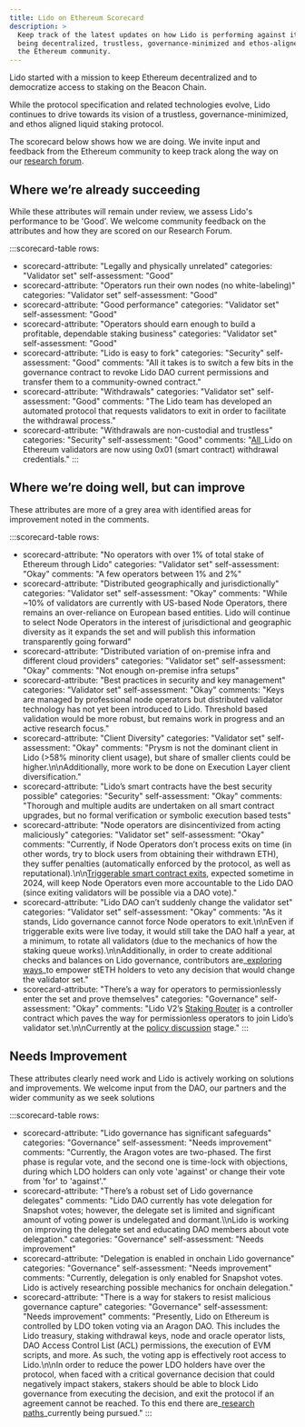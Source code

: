 ```yaml
---
title: Lido on Ethereum Scorecard
description: >
  Keep track of the latest updates on how Lido is performing against its goal of
  being decentralized, trustless, governance-minimized and ethos-aligned with
  the Ethereum community.
---
```

Lido started with a mission to keep Ethereum decentralized and to democratize access to staking on the Beacon Chain.

While the protocol specification and related technologies evolve, Lido continues to drive towards its vision of a trustless, governance-minimized, and ethos aligned liquid staking protocol.

The scorecard below shows how we are doing. We invite input and feedback from the Ethereum community to keep track along the way on our [research forum](https://research.lido.fi/).

## Where we’re already succeeding

While these attributes will remain under review, we assess Lido's performance to be 'Good'. We welcome community feedback on the attributes and how they are scored on our Research Forum.

:::scorecard-table
rows:
  - scorecard-attribute: "Legally and physically unrelated"
    categories: "Validator set"
    self-assessment: "Good"
  - scorecard-attribute: "Operators run their own nodes (no white-labeling)"
    categories: "Validator set"
    self-assessment: "Good"
  - scorecard-attribute: "Good performance"
    categories: "Validator set"
    self-assessment: "Good"
  - scorecard-attribute: "Operators should earn enough to build a profitable, dependable staking business"
    categories: "Validator set"
    self-assessment: "Good"
  - scorecard-attribute: "Lido is easy to fork"
    categories: "Security"
    self-assessment: "Good"
    comments: "All it takes is to switch a few bits in the governance contract to revoke Lido DAO current permissions and transfer them to a community-owned contract."
  - scorecard-attribute: "Withdrawals"
    categories: "Validator set"
    self-assessment: "Good"
    comments: "The Lido team has developed an automated protocol that requests validators to exit in order to facilitate the withdrawal process."
  - scorecard-attribute: "Withdrawals are non-custodial and trustless"
    categories: "Security"
    self-assessment: "Good"
    comments: "[All](https://twitter.com/LidoFinance/status/1646977448410480643)\_Lido on Ethereum validators are now using 0x01 (smart contract) withdrawal credentials."
:::

## Where we’re doing well, but can improve

These attributes are more of a grey area with identified areas for improvement noted in the comments.

:::scorecard-table
rows:
  - scorecard-attribute: "No operators with over 1% of total stake of Ethereum through Lido"
    categories: "Validator set"
    self-assessment: "Okay"
    comments: "A few operators between 1% and 2%"
  - scorecard-attribute: "Distributed geographically and jurisdictionally"
    categories: "Validator set"
    self-assessment: "Okay"
    comments: "While ~10% of validators are currently with US-based Node Operators, there remains an over-reliance on European based entities. Lido will continue to select Node Operators in the interest of jurisdictional and geographic diversity as it expands the set and will publish this information transparently going forward"
  - scorecard-attribute: "Distributed variation of on-premise infra and different cloud providers"
    categories: "Validator set"
    self-assessment: "Okay"
    comments: "Not enough on-premise infra setups"
  - scorecard-attribute: "Best practices in security and key management"
    categories: "Validator set"
    self-assessment: "Okay"
    comments: "Keys are managed by professional node operators but distributed validator technology has not yet been introduced to Lido. Threshold based validation would be more robust, but remains work in progress and an active research focus."
  - scorecard-attribute: "Client Diversity"
    categories: "Validator set"
    self-assessment: "Okay"
    comments: "Prysm is not the dominant client in Lido (>58% minority client usage), but share of smaller clients could be higher.\n\nAdditionally, more work to be done on Execution Layer client diversification."
  - scorecard-attribute: "Lido’s smart contracts have the best security possible"
    categories: "Security"
    self-assessment: "Okay"
    comments: "Thorough and multiple audits are undertaken on all smart contract upgrades, but no formal verification or symbolic execution based tests"
  - scorecard-attribute: "Node operators are disincentivized from acting maliciously"
    categories: "Validator set"
    self-assessment: "Okay"
    comments: "Currently, if Node Operators don’t process exits on time (in other words, try to block users from obtaining their withdrawn ETH), they suffer penalties (automatically enforced by the protocol, as well as reputational).\n\n[Triggerable smart contract exits](https://ethresear.ch/t/withdrawal-credentials-exits-based-on-a-generalized-message-bus/12516/24), expected sometime in 2024, will keep Node Operators even more accountable to the Lido DAO (since exiting validators will be possible via a DAO vote)."
  - scorecard-attribute: "Lido DAO can’t suddenly change the validator set"
    categories: "Validator set"
    self-assessment: "Okay"
    comments: "As it stands, Lido governance cannot force Node operators to exit.\n\nEven if triggerable exits were live today, it would still take the DAO half a year, at a minimum, to rotate all validators (due to the mechanics of how the staking queue works).\n\nAdditionally, in order to create additional checks and balances on Lido governance, contributors are\_[exploring ways](https://research.lido.fi/t/ldo-steth-dual-governance/2382)\_to empower stETH holders to veto any decision that would change the validator set."
  - scorecard-attribute: "There’s a way for operators to permissionlessly enter the set and prove themselves"
    categories: "Governance"
    self-assessment: "Okay"
    comments: "Lido V2’s [Staking Router](https://blog.lido.fi/introducing-lido-v2/#overview) is a controller contract which paves the way for permissionless operators to join Lido’s validator set.\n\nCurrently at the [policy discussion](https://research.lido.fi/t/staking-router-modules-support-policy/4495) stage."
:::

## Needs Improvement

These attributes clearly need work and Lido is actively working on solutions and improvements. We welcome input from the DAO, our partners and the wider community as we seek solutions

:::scorecard-table
rows:
  - scorecard-attribute: "Lido governance has significant safeguards"
    categories: "Governance"
    self-assessment: "Needs improvement"
    comments: "Currently, the Aragon votes are two-phased. The first phase is regular vote, and the second one is time-lock with objections, during which LDO holders can only vote 'against' or change their vote from 'for' to 'against'."
  - scorecard-attribute: "There’s a robust set of Lido governance delegates"
    comments: "Lido DAO currently has vote delegation for Snapshot votes; however, the delegate set is limited and significant amount of voting power is undelegated and dormant.\\\nLido is working on improving the delegate set and educating DAO members about vote delegation."
    categories: "Governance"
    self-assessment: "Needs improvement"
  - scorecard-attribute: "Delegation is enabled in onchain Lido governance"
    categories: "Governance"
    self-assessment: "Needs improvement"
    comments: "Currently, delegation is only enabled for Snapshot votes. Lido is actively researching possible mechanics for onchain delegation."
  - scorecard-attribute: "There is a way for stakers to resist malicious governance capture"
    categories: "Governance"
    self-assessment: "Needs improvement"
    comments: "Presently, Lido on Ethereum is controlled by LDO token voting via an Aragon DAO. This includes the Lido treasury, staking withdrawal keys, node and oracle operator lists, DAO Access Control List (ACL) permissions, the execution of EVM scripts, and more. As such, the voting app is effectively root access to Lido.\n\nIn order to reduce the power LDO holders have over the protocol, when faced with a critical governance decision that could negatively impact stakers, stakers should be able to block Lido governance from executing the decision, and exit the protocol if an agreement cannot be reached. To this end there are\_[research paths](https://research.lido.fi/t/ldo-steth-dual-governance/2382)\_currently being pursued."
:::